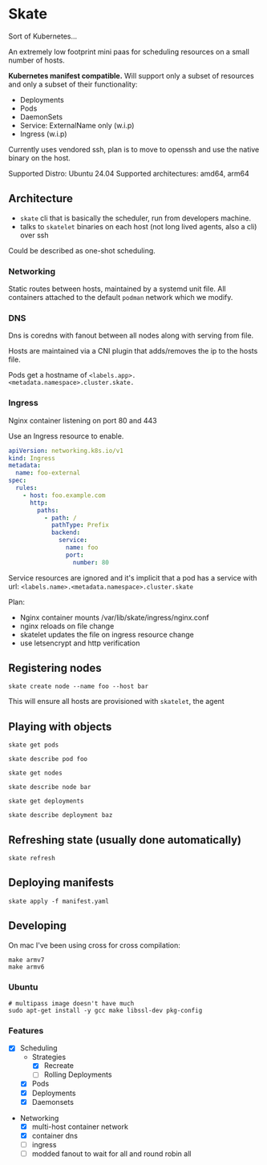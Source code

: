 # Skate

Sort of Kubernetes...

An extremely low footprint mini paas for scheduling resources on a small number of hosts.

**Kubernetes manifest compatible.**
Will support only a subset of resources and only a subset of their functionality:

- Deployments
- Pods
- DaemonSets
- Service: ExternalName only (w.i.p)
- Ingress (w.i.p)

Currently uses vendored ssh, plan is to move to openssh and use the native binary on the host.

Supported Distro: Ubuntu 24.04
Supported architectures: amd64, arm64

## Architecture

- `skate` cli that is basically the scheduler, run from developers machine.
- talks to `skatelet` binaries on each host (not long lived agents, also a cli) over ssh

Could be described as one-shot scheduling.

### Networking

Static routes between hosts, maintained by a systemd unit file.
All containers attached to the default `podman` network which we modify.

### DNS

Dns is coredns with fanout between all nodes along with serving from file.

Hosts are maintained via a CNI plugin that adds/removes the ip to the hosts file.

Pods get a hostname of `<labels.app>.<metadata.namespace>.cluster.skate.`

### Ingress

Nginx container listening on port 80 and 443

Use an Ingress resource to enable.


```yaml
apiVersion: networking.k8s.io/v1
kind: Ingress
metadata:
  name: foo-external
spec:
  rules:
    - host: foo.example.com
      http:
        paths:
          - path: /
            pathType: Prefix
            backend:
              service:
                name: foo
                port:
                  number: 80
```

Service resources are ignored and it's implicit that a pod has a service with url: `<labels.name>.<metadata.namespace>.cluster.skate`

Plan:
- Nginx container mounts /var/lib/skate/ingress/nginx.conf
- nginx reloads on file change
- skatelet updates the file on ingress resource change
- use letsencrypt and http verification


## Registering nodes

```shell
skate create node --name foo --host bar
```

This will ensure all hosts are provisioned with `skatelet`, the agent

## Playing with objects

```shell
skate get pods

skate describe pod foo

skate get nodes

skate describe node bar

skate get deployments

skate describe deployment baz
```

## Refreshing state (usually done automatically)

```shell
skate refresh
```

## Deploying manifests

```shell
skate apply -f manifest.yaml
```

## Developing

On mac I've been using cross for cross compilation:

```shell
make armv7
make armv6
```

### Ubuntu

```shell
# multipass image doesn't have much
sudo apt-get install -y gcc make libssl-dev pkg-config
```

### Features

- [x] Scheduling
    - Strategies
        - [x] Recreate
        - [ ] Rolling Deployments
    - [x] Pods
    - [x] Deployments
    - [x] Daemonsets
- Networking
    - [x] multi-host container network
    - [x] container dns
    - [ ] ingress
    - [ ] modded fanout to wait for all and round robin all
